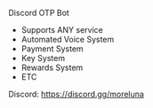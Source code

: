 Discord OTP Bot

- Supports ANY service
- Automated Voice System
- Payment System
- Key System
- Rewards System
- ETC

Discord: https://discord.gg/moreluna
